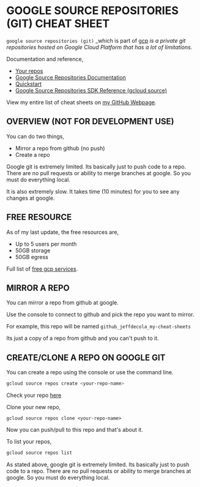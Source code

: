 # GOOGLE SOURCE REPOSITORIES (GIT) CHEAT SHEET

`google source repositories (git)` _which is part of
[gcp](https://github.com/JeffDeCola/my-cheat-sheets/tree/master/software/infrastructure-as-a-service/cloud-services-compute/google-cloud-platform-cheat-sheet)
_is a private git repositories hosted on Google Cloud Platform
that has a lot of limitations._

Documentation and reference,

* [Your repos](https://source.cloud.google.com/repos)
* [Google Source Repositories Documentation](https://cloud.google.com/source-repositories/docs/)
* [Quickstart](https://cloud.google.com/source-repositories/docs/quickstart)
* [Google Source Repositories SDK Reference (gcloud source)](https://cloud.google.com/sdk/gcloud/reference/source/)

View my entire list of cheat sheets on
[my GitHub Webpage](https://jeffdecola.github.io/my-cheat-sheets/).

## OVERVIEW (NOT FOR DEVELOPMENT USE)

You can do two things,

* Mirror a repo from github (no push)
* Create a repo

Google git is extremely limited. Its basically just to push
code to a repo. There are no pull requests or ability to
merge branches at google.  So you must do everything local.

It is also extremely slow.  It takes time (10 minutes)
for you to see any changes at google.

## FREE RESOURCE

As of my last update, the free resources are,

* Up to 5 users per month
* 50GB storage
* 50GB egress

Full list of [free gcp services](https://cloud.google.com/free/docs/gcp-free-tier).

## MIRROR A REPO

You can mirror a repo from github at google.

Use the console to connect to github and pick the repo you want to mirror.

For example, this repo will be named `github_jeffdecola_my-cheat-sheets`

Its just a copy of a repo from github and you can't push to it.

## CREATE/CLONE A REPO ON GOOGLE GIT

You can create a repo using the console or use the command line.

```bash
gcloud source repos create <your-repo-name>
```

Check your repo [here](https://source.cloud.google.com/repos)

Clone your new repo,

```
gcloud source repos clone <your-repo-name>
```

Now you can push/pull to this repo and that's about it.

To list your repos,

```bash
gcloud source repos list
```

As stated above, google git is extremely limited. Its basically just to push
code to a repo. There are no pull requests or ability to
merge branches at google.  So you must do everything local.
